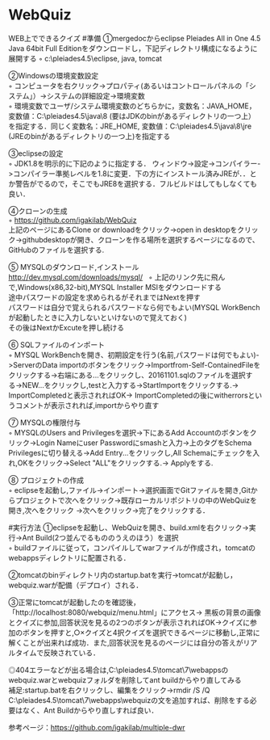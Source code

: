 # WebQuiz
WEB上でできるクイズ
#準備
①mergedocからeclipse Pleiades All in One 4.5 Java 64bit Full Editionをダウンロードし，下記ディレクトリ構成になるように展開する
◦ c:\pleiades4.5\eclipse, java, tomcat                     

②Windowsの環境変数設定          
◦ コンピュータを右クリック->プロパティ(あるいはコントロールパネルの「システム」）->システムの詳細設定->環境変数　　　　　　  
◦ 環境変数でユーザ/システム環境変数のどちらかに，変数名：JAVA_HOME，変数値：C:\pleiades4.5\java\8 (要はJDKのbinがあるディレクトリの一つ上）を指定する．同じく変数名：JRE_HOME, 変数値：C:\pleiades4.5\java\8\jre (JREのbinがあるディレクトリの一つ上)を指定する      

③eclipseの設定       
◦ JDK1.8を明示的に下記のように指定する．
ウィンドウ->設定->コンパイラー->コンパイラー準拠レベルを1.8に変更．下の方にインストール済みJREが．．とか警告がでるので，そこでもJRE8を選択する．フルビルドはしてもしなくても良い．     

④クローンの生成       
◦ https://github.com/igakilab/WebQuiz  
上記のページにあるClone or downloadをクリック->open in desktopをクリック->githubdesktopが開き、クローンを作る場所を選択するページになるので、GitHubのファイルを選択する.    

⑤ MYSQLのダウンロード,インストール
http://dev.mysql.com/downloads/mysql/  
◦ 上記のリンク先に飛んで,Windows(x86,32-bit),MYSQL Installer MSIをダウンロードする     
途中パスワードの設定を求められるがそれまではNextを押す  
パスワードは自分で覚えられるパスワードなら何でもよい(MYSQL WorkBenchが起動したときに入力しないといけないので覚えておく)  
その後はNextかExcuteを押し続ける

⑥ SQLファイルのインポート     
◦ MYSQL WorkBenchを開き、初期設定を行う(名前,パスワードは何でもよい)->ServerのData importのボタンをクリック->Importfrom-Self-ContainedFileをクリックする->右端にある...をクリックし、20161101.sqlのファイルを選択する->NEW...をクリックし,testと入力する->StartImportをクリックする.-> ImportCompletedと表示されればOK-> ImportCompletedの後にwitherrorsというコメントが表示されれば,importからやり直す      　

⑦ MYSQLの権限付与      
◦ MYSQLのUsers and Privilegesを選択->下にあるAdd Accountのボタンをクリック->Login Nameにuser Passwordにsmashと入力->上のタグをSchema Privilegesに切り替える->Add Entry...をクリックし,All Schemaにチェックを入れ,OKをクリック->Select "ALL"をクリックする.-> Applyをする.

⑧ プロジェクトの作成       
◦ eclipseを起動し,ファイル->インポート->選択画面でGitファイルを開き,Gitからプロジェクトで次へをクリック->既存ローカルリポジトリの中のWebQuizを開き,次へをクリック
->次へをクリック->完了をクリックする．

#実行方法
①eclipseを起動し、WebQuizを開き、build.xmlを右クリック->実行->Ant Build(2つ並んでるもののうえのほう）を選択   
◦ buildファイルに従って，コンパイルしてwarファイルが作成され，tomcatのwebappsディレクトリに配置される．   

②tomcatのbinディレクトリ内のstartup.batを実行->tomcatが起動し，webquiz.warが配備（デプロイ）される．   

③正常にtomcatが起動したのを確認後，「http://localhost:8080/webquiz/menu.html」にアクセス->
黒板の背景の画像とクイズに参加,回答状況を見るの2つのボタンが表示されればOK->クイズに参加のボタンを押すと,○×クイズと4択クイズを選択できるページに移動し,正常に解くことが出来れば成功．また,回答状況を見るのページには自分の答えがリアルタイムで反映されている．

◎404エラーなどが出る場合は,C:\pleiades4.5\tomcat\7\webappsのwebquiz.warとwebquizフォルダを削除してant buildからやり直してみる   
補足:startup.batを右クリックし、編集をクリック→rmdir /S /Q C:\pleiades4.5\tomcat\7\webapps\webquizの文を追加すれば、削除をする必要はなく、Ant Buildからやり直しすれば良い．

参考ページ：https://github.com/igakilab/multiple-dwr
